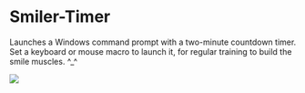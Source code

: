 # Smiler-Timer
Launches a Windows command prompt with a two-minute countdown timer. Set a keyboard or mouse macro to launch it, for regular training to build the smile muscles. ^_^

<img src="https://github.com/downysoftware/Smiler-Timer/blob/main/screenshot.png">
